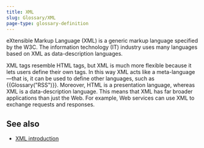 ```yaml
---
title: XML
slug: Glossary/XML
page-type: glossary-definition
---
```




eXtensible Markup Language (XML) is a generic markup language specified by the W3C. The information technology (IT) industry uses many languages based on XML as data-description languages.

XML tags resemble HTML tags, but XML is much more flexible because it lets users define their own tags. In this way XML acts like a meta-language—that is, it can be used to define other languages, such as {{Glossary("RSS")}}. Moreover, HTML is a presentation language, whereas XML is a data-description language. This means that XML has far broader applications than just the Web. For example, Web services can use XML to exchange requests and responses.

## See also

- [XML introduction](/Web/XML/XML_introduction)

